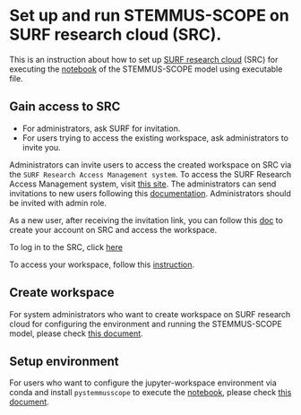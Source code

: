 # Set up and run STEMMUS-SCOPE on SURF research cloud (SRC).

This is an instruction about how to set up [SURF research cloud](https://www.surf.nl/en/surf-research-cloud-collaboration-portal-for-research) (SRC) for executing the [notebook](https://github.com/EcoExtreML/STEMMUS_SCOPE_Processing/blob/main/docs/notebooks/run_model_in_notebook.ipynb) of the STEMMUS-SCOPE model using executable file.

## Gain access to SRC
- For administrators, ask SURF for invitation.
- For users trying to access the existing workspace, ask administrators to invite you. 

Administrators can invite users to access the created workspace on SRC via the `SURF Research Access Management system`. To access the SURF Research Access Management system, visit [this site](https://sram.surf.nl/). The administrators can send invitations to new users following this [documentation](https://servicedesk.surf.nl/wiki/display/WIKI/Invite+colleagues+to+a+CO). Administrators should be invited with admin role.

As a new user, after receiving the invitation link, you can follow this [doc](./as_new_user.md) to create your account on SRC and access the workspace.

To log in to the SRC, click [here](https://portal.live.surfresearchcloud.nl/)

To access your workspace, follow this [instruction](https://servicedesk.surf.nl/wiki/display/WIKI/Log+in+to+your+workspace).

## Create workspace
For system administrators who want to create workspace on SURF research cloud for configuring the environment and running the STEMMUS-SCOPE model, please check [this document](./create_workspace.md).

## Setup environment
For users who want to configure the jupyter-workspace environment via conda and install `pystemmusscope` to execute the [notebook](https://github.com/EcoExtreML/STEMMUS_SCOPE_Processing/blob/main/docs/notebooks/run_model_in_notebook.ipynb), please check [this document](./setup_environment.md).
